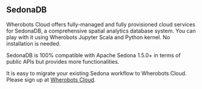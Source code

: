 ## SedonaDB

Wherobots Cloud offers fully-managed and fully provisioned cloud services for SedonaDB, a comprehensive spatial analytics database system. You can play with it using Wherobots Jupyter Scala and Python kernel. No installation is needed.

SedonaDB is 100% compatible with Apache Sedona 1.5.0+ in terms of public APIs but provides more functionalities.

It is easy to migrate your existing Sedona workflow to Wherobots Cloud. Please sign up at [Wherobots Cloud](https://www.wherobots.services/).
